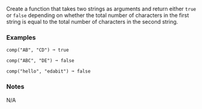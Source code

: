 
Create a function that takes two strings as arguments and return either `true` or `false` depending on whether the total number of characters in the first string is equal to the total number of characters in the second string.

### Examples

```
comp("AB", "CD") ➞ true

comp("ABC", "DE") ➞ false

comp("hello", "edabit") ➞ false
```

### Notes

N/A
